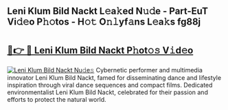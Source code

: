 ## Leni Klum Bild Nackt L𝚎a𝚔ed N𝚞𝚍e - Part-EuT Vi𝚍𝚎o P𝚑𝚘tos - H𝚘𝚝 O𝚗𝚕yf𝚊ns L𝚎a𝚔s fg88j

# <h2><a href="http://kf30ev4.oniu.top/?m=Leni+Klum+Bild+Nackt">🔗👉 🔴 Leni Klum Bild Nackt P𝚑ot𝚘𝚜 V𝚒d𝚎o</a></h2>

[![Leni Klum Bild Nackt Nu𝚍e𝚜](https://i.imgur.com/0qMVB7G.gif)](http://kf30ev4.oniu.top/?m=Leni+Klum+Bild+Nackt)
Cybernetic performer and multimedia innovator Leni Klum Bild Nackt, famed for disseminating dance and lifestyle inspiration through viral dance sequences and compact films. Dedicated environmentalist Leni Klum Bild Nackt, celebrated for their passion and efforts to protect the natural world.  
